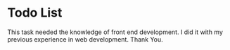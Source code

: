 # Todo List

This task needed the knowledge of front end development.
I did it with my previous experience in web development.
Thank You.
